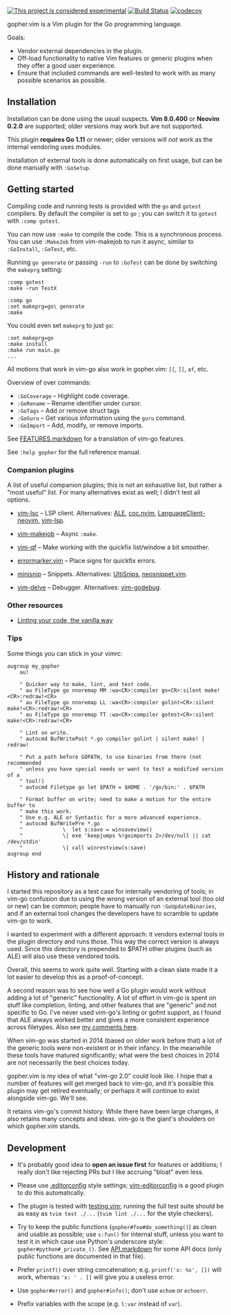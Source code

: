 [![This project is considered experimental](https://img.shields.io/badge/Status-experimental-red.svg)](https://arp242.net/status/experimental)
[![Build Status](https://travis-ci.org/Carpetsmoker/gopher.vim.svg?branch=master)](https://travis-ci.org/Carpetsmoker/gopher.vim)
[![codecov](https://codecov.io/gh/Carpetsmoker/gopher.vim/branch/master/graph/badge.svg)](https://codecov.io/gh/Carpetsmoker/gopher.vim)

gopher.vim is a Vim plugin for the Go programming language.

Goals:

- Vendor external dependencies in the plugin.
- Off-load functionality to native Vim features or generic plugins when they
  offer a good user experience.
- Ensure that included commands are well-tested to work with as many possible
  scenarios as possible.

Installation
------------

Installation can be done using the usual suspects. **Vim 8.0.400** or **Neovim
0.2.0** are supported; older versions may work but are not supported.

This plugin **requires Go 1.11** or newer; older versions will *not* work as the
internal vendoring uses modules.

Installation of external tools is done automatically on first usage, but can be
done manually with `:GoSetup`.

Getting started
---------------

Compiling code and running tests is provided with the `go` and `gotest`
compilers. By default the compiler is set to `go` ; you can switch it to
`gotest` with `:comp gotest`.

You can now use `:make` to compile the code. This is a synchronous process. You
can use `:MakeJob` from vim-makejob to run it async, similar to `:GoInstall`,
`:GoTest`, etc.

Running `go generate` or passing `-run` to `:GoTest` can be done by switching
the `makeprg` setting:

	:comp gotest
	:make -run TestX

	:comp go
	:set makeprg=go\ generate
	:make

You could even set `makeprg` to just `go`:

	:set makeprg=go
	:make install
	:make run main.go
	...

All motions that work in vim-go also work in gopher.vim: `[[`, `]]`, `af`, etc.

Overview of over commands:

- `:GoCoverage` – Highlight code coverage.
- `:GoRename`   – Rename identifier under cursor.
- `:GoTags`     – Add or remove struct tags
- `:GoGuru`     – Get various information using the `guru` command.
- `:GoImport`   – Add, modify, or remove imports.

See [FEATURES.markdown](FEATURES.markdown) for a translation of vim-go features.

See `:help gopher` for the full reference manual.

### Companion plugins

A list of useful companion plugins; this is not an exhaustive list, but rather a
"most useful" list. For many alternatives exist as well; I didn't test all
options.

- [vim-lsc](https://github.com/natebosch/vim-lsc) – LSP client.
  Alternatives:
  [ALE](https://github.com/w0rp/ale),
  [coc.nvim](https://github.com/neoclide/coc.nvim),
  [LanguageClient-neovim](https://github.com/autozimu/LanguageClient-neovim),
  [vim-lsp](https://github.com/prabirshrestha/vim-lsp).

- [vim-makejob](https://git.danielmoch.com/vim-makejob) – Async `:make`.

- [vim-qf](https://github.com/romainl/vim-qf) – Make working with the quickfix
  list/window a bit smoother.

- [errormarker.vim](https://github.com/mh21/errormarker.vim) – Place signs for
  quickfix errors.

- [minisnip](https://github.com/joereynolds/vim-minisnip) – Snippets.
  Alternatives:
  [UltiSnips](https://github.com/sirver/UltiSnips),
  [neosnippet.vim](https://github.com/Shougo/neosnippet.vim).

- [vim-delve](https://github.com/sebdah/vim-delve) – Debugger.
  Alternatives:
  [vim-godebug](https://github.com/jodosha/vim-godebug).

### Other resources

- [Linting your code, the vanilla way](https://gist.github.com/romainl/ce55ce6fdc1659c5fbc0f4224fd6ad29)

### Tips

Some things you can stick in your vimrc:

    augroup my_gopher
        au!

        " Quicker way to make, lint, and test code.
        " au FileType go nnoremap MM :wa<CR>:compiler go<CR>:silent make!<CR>:redraw!<CR>
        " au FileType go nnoremap LL :wa<CR>:compiler golint<CR>:silent make!<CR>:redraw!<CR>
        " au FileType go nnoremap TT :wa<CR>:compiler gotest<CR>:silent make!<CR>:redraw!<CR>

        " Lint on write.
        " autocmd BufWritePost *.go compiler golint | silent make! | redraw!

        " Put a path before GOPATH, to use binaries from there (not recommended
        " unless you have special needs or want to test a modified version of a
        " tool!)
        " autocmd Filetype go let $PATH = $HOME . '/go/bin:' . $PATH

        " Format buffer on write; need to make a motion for the entire buffer to
        " make this work.
        " Use e.g. ALE or Syntastic for a more advanced experience.
        " autocmd BufWritePre *.go
        "             \  let s:save = winsaveview()
        "             \| exe 'keepjumps %!goimports 2>/dev/null || cat /dev/stdin'
        "             \| call winrestview(s:save)
    augroup end


History and rationale
---------------------

I started this repository as a test case for internally vendoring of tools; in
vim-go confusion due to using the wrong version of an external tool (too old or
new) can be common; people have to manually run `:GoUpdateBinaries`, and if an
external tool changes the developers have to scramble to update vim-go to work.

I wanted to experiment with a different approach: it vendors external tools in
the plugin directory and runs those. This way the correct version is always
used. Since this directory is prepended to $PATH other plugins (such as ALE)
will also use these vendored tools.

Overall, this seems to work quite well. Starting with a clean slate made it a
lot easier to develop this as a proof-of-concept.

A second reason was to see how well a Go plugin would work without adding a lot
of "generic" functionality. A lot of effort in vim-go is spent on stuff like
completion, linting, and other features that are "generic" and not specific to
Go. I've never used vim-go's linting or gofmt support, as I found that ALE
always worked better and gives a more consistent experience across filetypes.
Also see [my comments here](https://github.com/fatih/vim-go/issues/2146#issuecomment-471371335).

When vim-go was started in 2014 (based on older work before that) a lot of the
generic tools were non-existent or in their infancy. In the meanwhile these
tools have matured significantly; what were the best choices in 2014 are not
necessarily the best choices today.

gopher.vim is my idea of what "vim-go 2.0" could look like. I hope that a number
of features will get merged back to vim-go, and it's possible this plugin may
get retired eventually; or perhaps it will continue to exist alongside vim-go.
We'll see.

It retains vim-go's commit history. While there have been large changes, it also
retains many concepts and ideas. vim-go is the giant's shoulders on which
gopher.vim stands.

Development
-----------

- It's probably good idea to **open an issue first** for features or additions;
  I really don't like rejecting PRs but I like accruing "bloat" even less.

- Please use [.editorconfig](.editorconfig) style settings;
  [vim-editorconfig](https://github.com/sgur/vim-editorconfig) is a good plugin
  to do this automatically.

- The plugin is tested with
  [testing.vim](https://github.com/Carpetsmoker/testing.vim); running the full
  test suite should be as easy as `tvim test ./...` (`tvim lint ./...` for the
  style checkers).

- Try to keep the public functions (`gopher#foo#do_something()`) as clean and
  usable as possible; use `s:fun()` for internal stuff, unless you want to test
  it in which case use Python's underscore style: `gopher#python#_private_()`.
  See [API.markdown](API.markdown) for some API docs (only public functions are
  documented in that file).

- Prefer `printf()` over string concatenation; e.g. `printf('x: %s', [])` will
  work, whereas `'x: ' . []` will give you a useless error.

- Use `gopher#error()` and `gopher#info()`; don't use `echom` or `echoerr`.

- Prefix variables with the scope (e.g. `l:var` instead of `var`).
